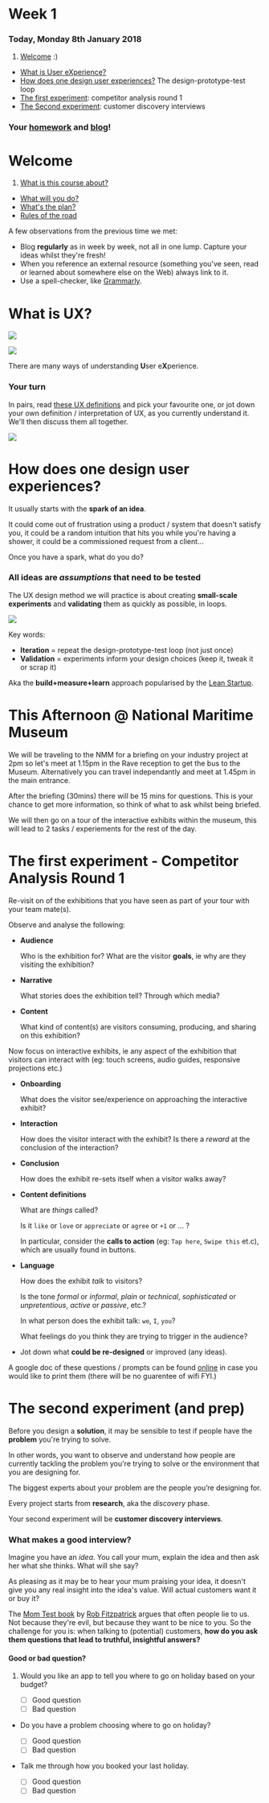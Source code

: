 # Week 1

### Today, Monday 8th January 2018

1. [Welcome](#welcome) :)
* [What is User eXperience?](#what-is-ux)
* [How does one design user experiences?](#how-does-one-design-user-experiences?) The design-prototype-test loop
* [The first experiment](#the-first-experiment): competitor analysis round 1
* [The Second experiment](#the-second-experiment): customer discovery interviews

### Your [homework](#homework) and [blog](#blog)!


# Welcome

1. [What is this course about?](../../README.md)
* [What will you do?](../../README.md#projects)
* [What's the plan?](../../README.md#plan)   
* [Rules of the road](../../README.md#rules-of-the-road)

<!-- * [What can you learn?](../../README.md#learning-goals) -->

A few observations from the previous time we met:
	
* Blog **regularly** as in week by week, not all in one lump. Capture your ideas whilst they're fresh!
* When you reference an external resource (something you've seen, read or learned about somewhere else on the Web) always link to it.
* Use a spell-checker, like [Grammarly](https://www.grammarly.com). 

# What is UX?

![](assets/design-vs-UX.jpg)

![](assets/xkcd-university-website.png)

There are many ways of understanding **U**ser e**X**perience. 

### Your turn

In pairs, read [these UX definitions](http://www.allaboutux.org/ux-definitions) and pick your favourite one, or jot down your own definition / interpretation of UX, as you currently understand it. We'll then discuss them all together.

[![](https://pbs.twimg.com/media/CYHxskSWkAEjxzJ.jpg:large)](https://twitter.com/RaveWebMedia/status/685094380324130818)


# How does one design user experiences?

It usually starts with the **spark of an idea**. 

It could come out of frustration using a product / system that doesn't satisfy you, it could be a random intuition that hits you while you're having a shower, it could be a commissioned request from a client...

Once you have a spark, what do you do?

### All ideas are *assumptions* that need to be tested 

The UX design method we will practice is about creating **small-scale experiments** and **validating** them as quickly as possible, in loops.

![](assets/iterative-process.png)

Key words:

* **Iteration** = repeat the design-prototype-test loop (not just once)
* **Validation** = experiments inform your design choices (keep it, tweak it or scrap it)

Aka the **build+measure+learn** approach popularised by the [Lean Startup](http://theleanstartup.com/).

# This Afternoon @ National Maritime Museum

We will be traveling to the NMM for a briefing on your industry project at 2pm so let's meet at 1.15pm in the Rave reception to get the bus to the Museum. Alternatively you can travel independantly and meet at 1.45pm in the main entrance. 

After the briefing (30mins) there will be 15 mins for questions. This is your chance to get more information, so think of what to ask whilst being briefed. 

We will then go on a tour of the interactive exhibits within the museum, this will lead to 2 tasks / experiements for the rest of the day. 

# The first experiment - Competitor Analysis Round 1

Re-visit on of the exhibitions that you have seen as part of your tour with your team mate(s).

Observe and analyse the following: 

* **Audience** 

	Who is the exhibition for? What are the visitor **goals**, ie why are they visiting the exhibition?

* **Narrative** 

	What stories does the exhibition tell? Through which media? 

* **Content**

	What kind of content(s) are visitors consuming, producing, and sharing on this exhibition?  

Now focus on interactive exhibits, ie any aspect of the exhibition that visitors can interact with (eg: touch screens, audio guides, responsive projections etc.)

* **Onboarding**

	What does the visitor see/experience on approaching the interactive exhibit?

* **Interaction**

	How does the visitor interact with the exhibit? Is there a *reward* at the conclusion of the interaction?

* **Conclusion**

	How does the exhibit re-sets itself when a visitor walks away?
	
* **Content definitions**

 	What are *things* called?
		
	Is it `like` or `love` or `appreciate` or `agree` or `+1` or ... ? 

	In particular, consider the **calls to action** (eg: `Tap here`, `Swipe this` et.c), which are usually found in buttons.
		
* **Language** 

	How does the exhibit *talk* to visitors?

	Is the tone *formal* or *informal*, *plain* or *technical*, *sophisticated* or *unpretentious*, *active* or *passive*, etc.?

	In what person does the exhibit talk: `we`, `I`, `you`?

	What feelings do you think they are trying to trigger in the audience? 

* Jot down what **could be re-designed** or improved (any ideas).

A google doc of these questions / prompts can be found [online](https://docs.google.com/document/d/1jdDGVHYN72_tsaVx2jKL1AhxCbcHF_ODMGBpyDL9hjI/edit) in case you would like to print them (there will be no guarentee of wifi FYI.) 


# The second experiment (and prep) 

Before you design a **solution**, it may be sensible to test if people have the **problem** you're trying to solve. 

In other words, you want to observe and understand how people are currently tackling the problem you're trying to solve or the environment that you are designing for.

The biggest experts about your problem are the people you’re designing for. 

Every project starts from **research**, aka the *discovery* phase.

Your second experiment will be **customer discovery interviews**.

<!--
### Project

Let's [take a look at the brief](../../projects/nmmaps) first, to work out who you are designing for.

The [National Maritime Museum](http://www.rmg.co.uk/national-maritime-museum) (NMM) in Greenwich wants you to design the UX of an interactive exhibit about the Museum's vast **collection of maps and charts**. 
-->

### What makes a good interview?

Imagine you have an *idea*. You call your mum, explain the idea and then ask her what she thinks. What will she say? 

As pleasing as it may be to hear your mum praising your idea, it doesn't give you any real insight into the idea's value. Will actual customers want it or buy it?

The [Mom Test book](http://momtestbook.com) by [Rob Fitzpatrick](https://twitter.com/robfitz) argues that often people lie to us. Not because they're evil, but because they want to be nice to you. So the challenge for you is: when talking to (potential) customers, **how do you ask them questions that lead to truthful, insightful answers?**

#### Good or bad question?

1. Would you like an app to tell you where to go on holiday based on your budget? 
	 	
	- [ ] Good question 
	- [ ] Bad question 
	
	<!-- Bad question because it’s solution-oriented, closed (could be answered with a simple yes or no) and leading. You are leading people into an answer, implying that they may want a solution around budgeting holidays. -->
* Do you have a problem choosing where to go on holiday?
	 	
	- [ ] Good question 
	- [ ] Bad question 
	
	<!-- Better but still a bad question. It’s closed (could be answered with a simple yes or no) and leading. You are implying that people may have a problem when choosing where to go on holiday (they may not have a problem, or the problem may be elsewhere in the process).   -->
* Talk me through how you booked your last holiday.
	 	
	- [ ] Good question 
	- [ ] Bad question 
	
	<!-- This is a good question, because it’s open and unbiased. It may take you three seconds to ask, and several minutes for people to answer. Through that, you may uncover problems you had not thought of before.
Also, people are better at remembering what happened recently  (your last holiday) than reflecting on more abstract topics or imagine the future. -->	

#### Don’t talk about your idea.

#### Do let people talk about their experience and problems.

Customer discovery interviews are not about you, they are about your customers.

* Ask **open questions** that prompt them to tell *their* story and talk about *their* problems.
* Talk about **facts in the past**, not ideas for the future.
* Talk less, **listen** more.
* Work in pairs and **take notes**. 
* Focus on **interactions, pains & gains**.

### Your turn

In teams, discuss and prepare a **guide** for your customer discovery interviews at the [National Maritime Museum](http://www.rmg.co.uk/national-maritime-museum) (NMM) in Greenwich. 

* `15 minutes` to **prepare the guide** (write it on GDoc and share the link with everyone on this [class googledoc](https://docs.google.com/spreadsheets/d/1f4y9w31ErBtDiIHd6i-IYHugiTBL8vMOz_nUVkQpCvw/edit#gid=0))
* `30 minutes` to **test** it with other teams and **tweak** it

#### Test the test

Interview each others, in pairs.

One person conducts the interview, the other takes notes. Swap roles as you please.

After the interviews, consider:

* What were the most successful questions? Why did they work?
* How could you rephrase the less successful ones to get better answers?
* Have you thought of follow-up questions?


# Homework

### Customer discovery interviews 

Discuss with your team mate(s): what have you learned from interviewing visitors of the NMM?

Capture your notes and record your observations in a GDoc. 

Share the link with everyone on the [class googledoc](https://docs.google.com/spreadsheets/d/1f4y9w31ErBtDiIHd6i-IYHugiTBL8vMOz_nUVkQpCvw/edit#gid=0)

### Competitor analysis round 2

Visit an exhibition. 

* In London or elsewhere and profile an interative element of the show (other than the NMM). 

* Ideally you'll visit the exhibition with your team mate(s).

Now repeat the [competitor analysis](https://docs.google.com/spreadsheets/d/1f4y9w31ErBtDiIHd6i-IYHugiTBL8vMOz_nUVkQpCvw/edit#gid=0) that you conducted at the NMM to build the range of exhibitions and interactives you have considered. 

Add your analysis and observations to a Competitor Analysis Document with your profile that you did at the NMM. This will give you insights for the development of your project and contribute to your final hand in. 

### Blog
 
Read and blog about this article: [Interviewing humans](https://medium.com/research-things/interviewing-humans-fa198f809c40). 

Then reflect back on the interviews that you conducted at the NMM and comment on:   

* What worked? 
* What could have been better?
* Anything that surprised you.
* What you did with the data collected during your interview(s). What analysis did you make that could impact your project moving forwards. 